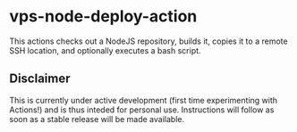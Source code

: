 # vps-node-deploy-action
This actions checks out a NodeJS repository, builds it, copies it to a remote SSH location, and optionally executes a bash script.

## Disclaimer
This is currently under active development (first time experimenting with Actions!) and is thus inteded for personal use. Instructions will follow as soon as a stable release will be made available.
